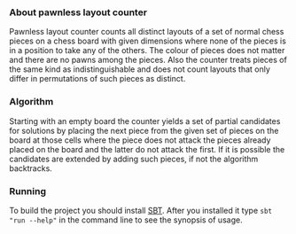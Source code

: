 ### About pawnless layout counter
 Pawnless layout counter counts all distinct layouts of a set of normal chess pieces on a chess board with given dimensions
 where none of the pieces is in a position to take any of the others. The colour of pieces does not matter and there are no
 pawns among the pieces. Also the counter treats pieces of the same kind as indistinguishable and does not count layouts that
 only differ in permutations of such pieces as distinct.

### Algorithm
 Starting with an empty board the counter yields a set of partial candidates for solutions by placing the next piece
 from the given set of pieces on the board at those cells where the piece does not attack the pieces already placed on the
 board and the latter do not attack the first. If it is possible the candidates are extended by adding such pieces, if not
 the algorithm backtracks.

### Running
 To build the project you should install [SBT](http://www.scala-sbt.org/). After you installed it type `sbt "run --help"` in the
 command line to see the synopsis of usage.